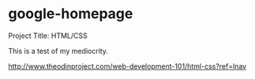 google-homepage
===============
Project Title: HTML/CSS

This is a test of my mediocrity.


http://www.theodinproject.com/web-development-101/html-css?ref=lnav